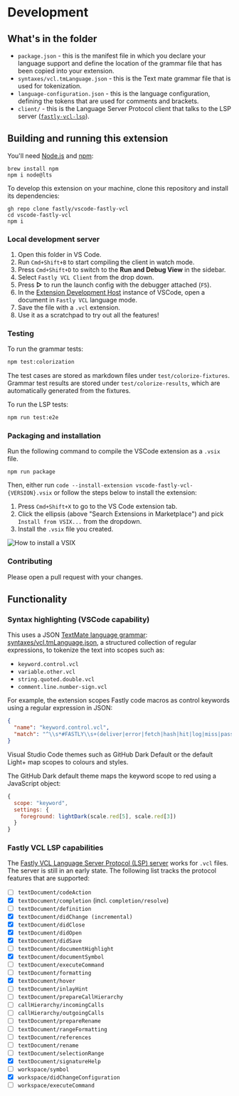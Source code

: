 # Development

## What's in the folder

- `package.json` - this is the manifest file in which you declare your language support and define the location of the grammar file that has been copied into your extension.
- `syntaxes/vcl.tmLanguage.json` - this is the Text mate grammar file that is used for tokenization.
- `language-configuration.json` - this is the language configuration, defining the tokens that are used for comments and brackets.
- `client/` - this is the Language Server Protocol client that talks to the LSP server ([`fastly-vcl-lsp`](https://www.npmjs.com/package/fastly-vcl-lsp)).

## Building and running this extension

You'll need [Node.js](https://nodejs.org) and [npm](https://www.npmjs.com/):

```term
brew install npm
npm i node@lts
```

To develop this extension on your machine, clone this repository and install its dependencies:

```term
gh repo clone fastly/vscode-fastly-vcl
cd vscode-fastly-vcl
npm i
```

### Local development server

1. Open this folder in VS Code.
1. Run `Cmd+Shift+B` to start compiling the client in watch mode.
1. Press `Cmd+Shift+D` to switch to the **Run and Debug View** in the sidebar.
1. Select `Fastly VCL Client` from the drop down.
1. Press **▷** to run the launch config with the debugger attached (`F5`).
1. In the [Extension Development Host](https://code.visualstudio.com/api/get-started/your-first-extension#:~:text=Then%2C%20inside%20the%20editor%2C%20press%20F5.%20This%20will%20compile%20and%20run%20the%20extension%20in%20a%20new%20Extension%20Development%20Host%20window.) instance of VSCode, open a document in `Fastly VCL` language mode.
1. Save the file with a `.vcl` extension.
1. Use it as a scratchpad to try out all the features!

### Testing

To run the grammar tests:

```bash
npm test:colorization
```

The test cases are stored as markdown files under `test/colorize-fixtures`. Grammar test results are stored under `test/colorize-results`, which are automatically generated from the fixtures.

To run the LSP tests:

```bash
npm run test:e2e
```

### Packaging and installation

Run the following command to compile the VSCode extension as a `.vsix` file.

```term
npm run package
```

Then, either run `code --install-extension vscode-fastly-vcl-{VERSION}.vsix` or follow the steps below to install the extension:

1. Press `Cmd+Shift+X` to go to the VS Code extension tab.
1. Click the ellipsis (above "Search Extensions in Marketplace") and pick `Install from VSIX...` from the dropdown.
1. Install the `.vsix` file you created.

![How to install a VSIX](https://github.com/doramatadora/vscode-fastly-vcl/assets/12828487/090175b9-ae10-4982-a6b8-81f42998e587)

### Contributing

Please open a pull request with your changes.

## Functionality

### Syntax highlighting (VSCode capability)

This uses a JSON [TextMate language grammar](https://macromates.com/manual/en/language_grammars): [syntaxes/vcl.tmLanguage.json](syntaxes/vcl.tmLanguage.json), a structured collection of regular expressions, to tokenize the text into scopes such as:

- `keyword.control.vcl`
- `variable.other.vcl`
- `string.quoted.double.vcl`
- `comment.line.number-sign.vcl`

For example, the extension scopes Fastly code macros as control keywords using a regular expression in JSON:

```json
{
  "name": "keyword.control.vcl",
  "match": "^\\s*#FASTLY\\s+(deliver|error|fetch|hash|hit|log|miss|pass|recv)\\s*$"
}
```

Visual Studio Code themes such as GitHub Dark Default or the default Light+ map scopes to colours and styles.

The GitHub Dark default theme maps the keyword scope to red using a JavaScript object:

```js
{
  scope: "keyword",
  settings: {
    foreground: lightDark(scale.red[5], scale.red[3])
  }
}
```

### Fastly VCL LSP capabilities

The [Fastly VCL Language Server Protocol (LSP) server](https://www.npmjs.com/package/fastly-vcl-lsp) works for `.vcl` files. The server is still in an early state. The following list tracks the protocol features that are supported:

- [ ] `textDocument/codeAction`
- [x] `textDocument/completion` (incl. `completion/resolve`)
- [ ] `textDocument/definition`
- [x] `textDocument/didChange (incremental)`
- [x] `textDocument/didClose`
- [x] `textDocument/didOpen`
- [x] `textDocument/didSave`
- [ ] `textDocument/documentHighlight`
- [x] `textDocument/documentSymbol`
- [ ] `textDocument/executeCommand`
- [ ] `textDocument/formatting`
- [x] `textDocument/hover`
- [ ] `textDocument/inlayHint`
- [ ] `textDocument/prepareCallHierarchy`
- [ ] `callHierarchy/incomingCalls`
- [ ] `callHierarchy/outgoingCalls`
- [ ] `textDocument/prepareRename`
- [ ] `textDocument/rangeFormatting`
- [ ] `textDocument/references`
- [ ] `textDocument/rename`
- [ ] `textDocument/selectionRange`
- [x] `textDocument/signatureHelp`
- [ ] `workspace/symbol`
- [x] `workspace/didChangeConfiguration`
- [ ] `workspace/executeCommand`
